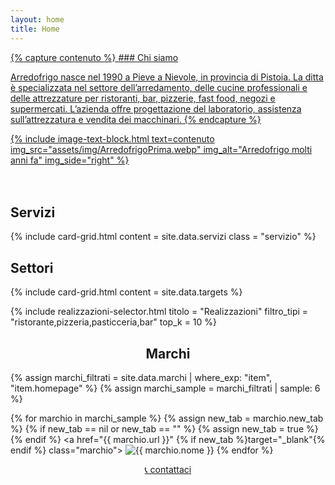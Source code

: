 ```yaml
---
layout: home
title: Home
---
```


<main style="padding-bottom: 20px;">
<a href="{{ '/chi-siamo' | relative_url }}" class="link-no-decoration">
{% capture contenuto %}
### Chi siamo

Arredofrigo nasce nel 1990 a Pieve a Nievole, in provincia di Pistoia. La ditta è specializzata nel settore dell’arredamento, delle cucine professionali e delle attrezzature per ristoranti, bar, pizzerie, fast food, negozi e supermercati. L’azienda offre progettazione del laboratorio, assistenza sull’attrezzatura e vendita dei macchinari.
{% endcapture %}

{% include image-text-block.html 
   text=contenuto 
   img_src="assets/img/ArredofrigoPrima.webp" 
   img_alt="Arredofrigo molti anni fa"
   img_side="right"
%}
</a>
</main>

<section class="banner-section section-blue">
  <h2>Servizi</h2>

  {% include card-grid.html
  content = site.data.servizi
  class = "servizio"
  %}

</section>

<section class="banner-section section-gray">
  <h2>Settori</h2>
  {% include card-grid.html
  content = site.data.targets
  %}
</section>

{% include realizzazioni-selector.html
    titolo = "Realizzazioni"
    filtro_tipi = "ristorante,pizzeria,pasticceria,bar"
    top_k = 10
 %}

<h2 style="text-align:center;">Marchi</h2>
<div class="grid-marchi">

{% assign marchi_filtrati = site.data.marchi | where_exp: "item", "item.homepage" %}
{% assign marchi_sample = marchi_filtrati | sample: 6 %}

{% for marchio in marchi_sample %}
  {% assign new_tab = marchio.new_tab %}
  {% if new_tab == nil or new_tab == "" %}
    {% assign new_tab = true %}
  {% endif %}
  <a href="{{ marchio.url }}" {% if new_tab %}target="_blank"{% endif %} class="marchio">
    <img src="/assets/img/loghi-fornitori/{{ marchio.logo }}" alt="{{ marchio.nome }}">
  </a>
{% endfor %}
</div>

<section class="banner-section section-gray">
  <div style="text-align: center;">
    <a href="contatti" class="btn-primary">
      📞 contattaci
    </a>
  </div>
</section>
